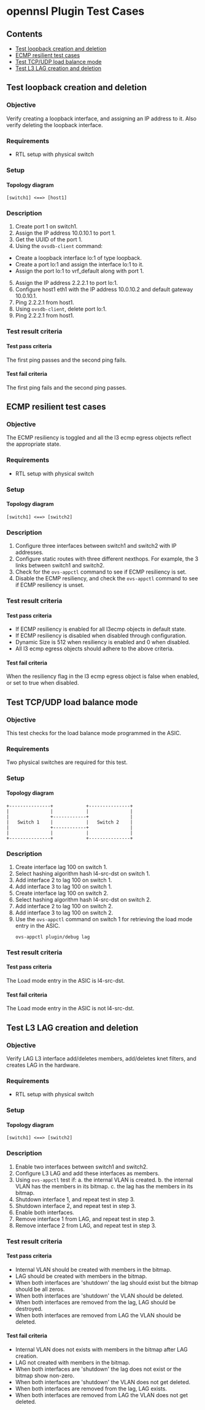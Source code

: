 # opennsl Plugin Test Cases

## Contents
- [Test loopback creation and deletion](#test-loopback-creation-and-deletion)
- [ECMP resilient test cases](#ecmp-resilient-test-cases)
- [Test TCP/UDP load balance mode](#test-tcp/udp-load-balance-mode)
- [Test L3 LAG creation and deletion](#test-l3-lag-creation-and-deletion)

## Test loopback creation and deletion
### Objective
Verify creating a loopback interface, and assigning an IP address to it. Also verify deleting the loopback interface.
### Requirements
 - RTL setup with physical switch

### Setup
#### Topology diagram
```
[switch1] <==> [host1]
```
### Description
1. Create port 1 on switch1.
2. Assign the IP address 10.0.10.1 to port 1.
3. Get the UUID of the port 1.
4. Using the `ovsdb-client` command:
 - Create a loopback interface lo:1 of type loopback.
 - Create a port lo:1 and assign the interface lo:1 to it.
 - Assign the port lo:1 to vrf_default along with port 1.
5. Assign the IP address 2.2.2.1 to port lo:1.
6. Configure host1 eth1 with the IP address 10.0.10.2 and default gateway 10.0.10.1.
7. Ping 2.2.2.1 from host1.
8. Using `ovsdb-client`, delete port lo:1.
9. Ping 2.2.2.1 from host1.

### Test result criteria
#### Test pass criteria
The first ping passes and the second ping fails.
#### Test fail criteria
The first ping fails and the second ping passes.

## ECMP resilient test cases
### Objective
The ECMP resiliency is toggled and all the l3 ecmp egress objects reflect the appropriate state.

### Requirements
 - RTL setup with physical switch

### Setup
#### Topology diagram
```
[switch1] <==> [switch2]
```

### Description
1. Configure three interfaces between switch1 and switch2 with IP addresses.
2. Configure static routes with three different nexthops. For example, the 3 links between switch1 and switch2.
3. Check for the `ovs-appctl` command to see if ECMP resiliency is set.
4. Disable the ECMP resiliency, and check the `ovs-appctl` command to see if ECMP resiliency is unset.

### Test result criteria
#### Test pass criteria
 -  If ECMP resiliency is enabled for all l3ecmp objects in default state.
 -  If ECMP resiliency is disabled when disabled through configuration.
 -  Dynamic Size is 512 when resiliency is enabled and 0 when disabled.
 -  All l3 ecmp egress objects should adhere to the above criteria.

#### Test fail criteria
When the resiliency flag in the l3 ecmp egress object is false when enabled, or set to true when disabled.

## Test TCP/UDP load balance mode
### Objective
This test checks for the load balance mode programmed in the ASIC.
### Requirements
Two physical switches are required for this test.

### Setup
#### Topology diagram
```ditaa
+---------------+            +---------------+
|               |            |               |
|               +------------+               |
|   Switch 1    |            |   Switch 2    |
|               +------------+               |
|               |            |               |
+---------------+            +---------------+
```
### Description
1. Create interface lag 100 on switch 1.
2. Select hashing algorithm hash l4-src-dst on switch 1.
3. Add interface 2 to lag 100 on switch 1.
4. Add interface 3 to lag 100 on switch 1.
5. Create interface lag 100 on switch 2.
6. Select hashing algorithm hash l4-src-dst on switch 2.
7. Add interface 2 to lag 100 on switch 2.
8. Add interface 3 to lag 100 on switch 2.
9. Use the `ovs-appctl` command on switch 1 for retrieving the load mode entry in the ASIC.
    ```
    ovs-appctl plugin/debug lag
    ```

### Test result criteria
#### Test pass criteria
The Load mode entry in the ASIC is l4-src-dst.
#### Test fail criteria
The Load mode entry in the ASIC is not l4-src-dst.

## Test L3 LAG creation and deletion
### Objective
Verify LAG L3 interface add/deletes members, add/deletes knet filters, and creates LAG in the hardware.

### Requirements
 - RTL setup with physical switch

### Setup
#### Topology diagram
```
[switch1] <==> [switch2]
```

### Description
1. Enable two interfaces between switch1 and switch2.
2. Configure L3 LAG and add these interfaces as members.
3. Using `ovs-appctl` test if:
    a. the internal VLAN is created.
    b. the internal VLAN has the members in its bitmap.
    c. the lag has the members in its bitmap.
4. Shutdown interface 1, and repeat test in step 3.
5. Shutdown interface 2, and repeat test in step 3.
6. Enable both interfaces.
7. Remove interface 1 from LAG, and repeat test in step 3.
8. Remove interface 2 from LAG, and repeat test in step 3.

### Test result criteria
#### Test pass criteria
 -  Internal VLAN should be created with members in the bitmap.
 -  LAG should be created with members in the bitmap.
 -  When both interfaces are 'shutdown' the lag should exist but the bitmap should be all zeros.
 -  When both interfaces are 'shutdown' the VLAN should be deleted.
 -  When both interfaces are removed from the lag, LAG should be destroyed.
 -  When both interfaces are removed from LAG the VLAN should be deleted.

#### Test fail criteria
 -  Internal VLAN does not exists with members in the bitmap after LAG creation.
 -  LAG not created with members in the bitmap.
 -  When both interfaces are 'shutdown' the lag does not exist or the bitmap show non-zero.
 -  When both interfaces are 'shutdown' the VLAN does not get deleted.
 -  When both interfaces are removed from the lag, LAG exists.
 -  When both interfaces are removed from LAG the VLAN does not get deleted.
